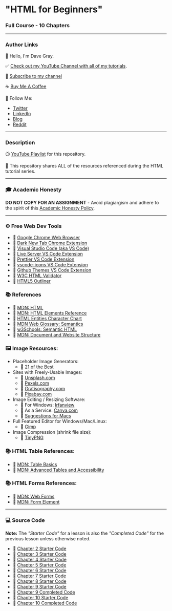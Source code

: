 # "HTML for Beginners"

### Full Course - 10 Chapters

---

### Author Links

👋 Hello, I'm Dave Gray.

✅ [Check out my YouTube Channel with all of my tutorials](https://www.youtube.com/DaveGrayTeachesCode).

🚩 [Subscribe to my channel](https://bit.ly/3nGHmNn)

☕ [Buy Me A Coffee](https://buymeacoffee.com/DaveGray)

🚀 Follow Me:

- [Twitter](https://twitter.com/yesdavidgray)
- [LinkedIn](https://www.linkedin.com/in/davidagray/)
- [Blog](https://yesdavidgray.com)
- [Reddit](https://www.reddit.com/user/DaveOnEleven)

---

### Description

📺 [YouTube Playlist](https://www.youtube.com/playlist?list=PL0Zuz27SZ-6OlAwitnFUubtE93DO-l0vu) for this repository.

🚀 This repository shares ALL of the resources referenced during the HTML tutorial series.

---

### 🎓 Academic Honesty

**DO NOT COPY FOR AN ASSIGNMENT** - Avoid plagiargism and adhere to the spirit of this [Academic Honesty Policy](https://www.freecodecamp.org/news/academic-honesty-policy/).

---

### ⚙ Free Web Dev Tools

- 🔗 [Google Chrome Web Browser](https://google.com/chrome/)
- 🔗 [Dark New Tab Chrome Extension](https://chrome.google.com/webstore/detail/dark-new-tab/kcphhkbdlfggickaoeiahdcfhagfbajl?hl=en)
- 🔗 [Visual Studio Code (aka VS Code)](https://code.visualstudio.com/)
- 🔗 [Live Server VS Code Extension](https://marketplace.visualstudio.com/items?itemName=ritwickdey.LiveServer)
- 🔗 [Prettier VS Code Extension](https://marketplace.visualstudio.com/items?itemName=esbenp.prettier-vscode)
- 🔗 [vscode-icons VS Code Extension](https://marketplace.visualstudio.com/items?itemName=vscode-icons-team.vscode-icons)
- 🔗 [Github Themes VS Code Extension](https://marketplace.visualstudio.com/items?itemName=GitHub.github-vscode-theme)
- 🔗 [W3C HTML Validator](https://validator.w3.org/)
- 🔗 [HTML5 Outliner](https://chrome.google.com/webstore/detail/html5-outliner/afoibpobokebhgfnknfndkgemglggomo)

### 📚 References

- 🔗 [MDN: HTML](https://developer.mozilla.org/en-US/docs/Web/HTML)
- 🔗 [MDN: HTML Elements Reference](https://developer.mozilla.org/en-US/docs/Web/HTML/Element)
- 🔗 [HTML Entities Character Chart](https://html.spec.whatwg.org/multipage/named-characters.html#named-character-references)
- 🔗 [MDN Web Glossary: Semantics](https://developer.mozilla.org/en-US/docs/Glossary/Semantics)
- 🔗 [w3Schools: Semantic HTML](https://www.w3schools.com/html/html5_semantic_elements.asp)
- 🔗 [MDN: Document and Website Structure](https://developer.mozilla.org/en-US/docs/Learn/HTML/Introduction_to_HTML/Document_and_website_structure)

### 🖼️ Image Resources:
- Placeholder Image Generators:
    - 🔗 [21 of the Best](https://loremipsum.io/21-of-the-best-placeholder-image-generators/)
- Sites with Freely-Usable Images: 
    - 🔗 [Unsplash.com](https://unsplash.com/)
    - 🔗 [Pexels.com](https://www.pexels.com/)
    - 🔗 [Gratisography.com](https://gratisography.com/)
    - 🔗 [Pixabay.com](https://pixabay.com/)
- Image Editing / Resizing Software: 
    - 🔗 For Windows: [Irfanview](https://www.irfanview.com/)
    - 🔗 As a Service: [Canva.com](https://www.canva.com/)
    - 🔗 [Suggestions for Macs](https://www.cleverfiles.com/howto/top-5-photo-editing-apps-mac.html)
- Full Featured Editor for Windows/Mac/Linux: 
    - 🔗 [Gimp](https://www.gimp.org/)
- Image Compression (shrink file size): 
    - 🔗 [TinyPNG](https://tinypng.com/)

### 📚 HTML Table References: 
- 🔗 [MDN: Table Basics](https://developer.mozilla.org/en-US/docs/Learn/HTML/Tables/Basics)
- 🔗 [MDN: Advanced Tables and Accessibility](https://developer.mozilla.org/en-US/docs/Learn/HTML/Tables/Advanced)

### 📚 HTML Forms References: 
- 🔗 [MDN: Web Forms](https://developer.mozilla.org/en-US/docs/Learn/Forms)
- 🔗 [MDN: Form Element](https://developer.mozilla.org/en-US/docs/Web/HTML/Element/form)

---

### 💻 Source Code

**Note:** The _"Starter Code"_ for a lesson is also the _"Completed Code"_ for the previous lesson unless otherwise noted.

- 🔗 [Chapter 2 Starter Code](https://github.com/gitdagray/html_course/tree/main/01_lesson)
- 🔗 [Chapter 3 Starter Code](https://github.com/gitdagray/html_course/tree/main/02_lesson)
- 🔗 [Chapter 4 Starter Code](https://github.com/gitdagray/html_course/tree/main/03_lesson)
- 🔗 [Chapter 5 Starter Code](https://github.com/gitdagray/html_course/tree/main/04_lesson)
- 🔗 [Chapter 6 Starter Code](https://github.com/gitdagray/html_course/tree/main/05_lesson)
- 🔗 [Chapter 7 Starter Code](https://github.com/gitdagray/html_course/tree/main/06_lesson)
- 🔗 [Chapter 8 Starter Code](https://github.com/gitdagray/html_course/tree/main/07_lesson)
- 🔗 [Chapter 9 Starter Code](https://github.com/gitdagray/html_course/tree/main/08_lesson)
- 🔗 [Chapter 9 Completed Code](https://github.com/gitdagray/html_course/tree/main/09_lesson)
- 🔗 [Chapter 10 Starter Code](https://github.com/gitdagray/html_course/tree/main/10_lesson_starter)
- 🔗 [Chapter 10 Completed Code](https://github.com/gitdagray/html_course/tree/main/10_lesson)

